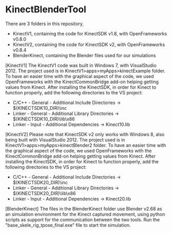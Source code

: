 # KinectBlenderTool

There are 3 folders in this repository,
- KinectV1, containing the code for KinectSDK v1.8, with OpenFrameworks v0.8.0
- KinectV2, containing the code for KinectSDK v2, with OpenFrameworks v0.8.4
- BlenderKinect, containing the Blender files used for our simulations

[KinectV1]
The KinectV1 code was built in Windows 7, with VisualStudio 2012. The project used is in KinectV1>apps>myApps>kinectExample folder. To have an easier time with the graphical aspect of the code, we used OpenFrameworks with the KinectCommonBridge add-on helping getting values from Kinect. After installing the KinectSDK, in order for Kinect to function properly, add the following directories to the VS project:
- C/C++ - General - Additional Include Directories -> $(KINECTSDK10_DIR)\inc
- Linker - General - Additional Library Directories -> $(KINECTSDK10_DIR)\lib\x86
- Linker - Input - Additional Dependencies -> Kinect10.lib

[KinectV2]
Please note that KinectSDK v2 only works with Windows 8, also being built with VisualStudio 2012. The project used is in KinectV1>apps>myApps>kinectBlender2 folder. To have an easier time with the graphical aspect of the code, we used OpenFrameworks with the KinectCommonBridge add-on helping getting values from Kinect. After installing the KinectSDK, in order for Kinect to function properly, add the following directories to the VS project:
- C/C++ - General - Additional Include Directories -> $(KINECTSDK20_DIR)\inc
- Linker - General - Additional Library Directories -> $(KINECTSDK20_DIR)\lib\x86
- Linker - Input - Additional Dependencies -> Kinect20.lib

[BlenderKinect]
The files in the BlenderKinect folder use Blender v2.68 as an simulation environment for the Kinect captured movement, using python scripts as support for the communication between the two tools. Run the "base_skele_rig_tpose_final.exe" file to start the simulation.
